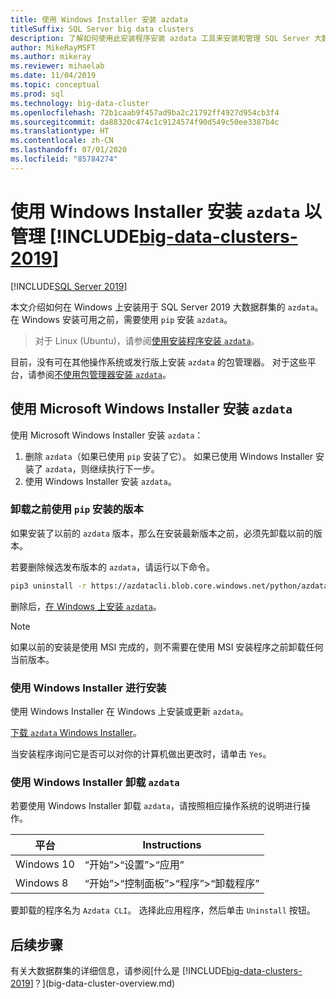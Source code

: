 ```yaml
---
title: 使用 Windows Installer 安装 azdata
titleSuffix: SQL Server big data clusters
description: 了解如何使用此安装程序安装 azdata 工具来安装和管理 SQL Server 大数据群集。
author: MikeRayMSFT
ms.author: mikeray
ms.reviewer: mihaelab
ms.date: 11/04/2019
ms.topic: conceptual
ms.prod: sql
ms.technology: big-data-cluster
ms.openlocfilehash: 72b1caab9f457ad9ba2c21792ff4927d954cb3f4
ms.sourcegitcommit: da88320c474c1c9124574f90d549c50ee3387b4c
ms.translationtype: HT
ms.contentlocale: zh-CN
ms.lasthandoff: 07/01/2020
ms.locfileid: "85784274"
---
```

# <a name="install-azdata-to-manage-big-data-clusters-2019-with-windows-installer"></a>使用 Windows Installer 安装 `azdata` 以管理 [!INCLUDE[big-data-clusters-2019](../includes/ssbigdataclusters-ss-nover.md)]

[!INCLUDE[SQL Server 2019](../includes/applies-to-version/sqlserver2019.md)]

本文介绍如何在 Windows 上安装用于 SQL Server 2019 大数据群集的 `azdata`。 在 Windows 安装可用之前，需要使用 `pip` 安装 `azdata`。

>对于 Linux (Ubuntu)，请参阅[使用安装程序安装 `azdata`](./deploy-install-azdata-linux-package.md)。

目前，没有可在其他操作系统或发行版上安装 `azdata` 的包管理器。 对于这些平台，请参阅[不使用包管理器安装 `azdata`](./deploy-install-azdata.md)。

## <a name="install-azdata-with-the-microsoft-windows-installer"></a>使用 Microsoft Windows Installer 安装 `azdata`

使用 Microsoft Windows Installer 安装 `azdata`：

1. 删除 `azdata`（如果已使用 `pip` 安装了它）。 如果已使用 Windows Installer 安装了 `azdata`，则继续执行下一步。
1. 使用 Windows Installer 安装 `azdata`。

### <a name="uninstall-if-previous-installation-done-with-pip"></a>卸载之前使用 `pip` 安装的版本

如果安装了以前的 `azdata` 版本，那么在安装最新版本之前，必须先卸载以前的版本。

   若要删除候选发布版本的 `azdata`，请运行以下命令。

   ```bash
   pip3 uninstall -r https://azdatacli.blob.core.windows.net/python/azdata/2019-rc1/requirements.txt
   ```

删除后，[在 Windows 上安装 `azdata`](#install-azdata-windows)。

>[!NOTE]
>如果以前的安装是使用 MSI 完成的，则不需要在使用 MSI 安装程序之前卸载任何当前版本。

### <a name="install-with-windows-installer"></a><a id="install-azdata-windows"></a>使用 Windows Installer 进行安装

使用 Windows Installer 在 Windows 上安装或更新 `azdata`。

[下载 `azdata` Windows Installer](https://aka.ms/azdata-msi)。

当安装程序询问它是否可以对你的计算机做出更改时，请单击 `Yes`。

### <a name="uninstall-azdata-with-windows-installer"></a>使用 Windows Installer 卸载 `azdata`

若要使用 Windows Installer 卸载 `azdata`，请按照相应操作系统的说明进行操作。

| 平台      | Instructions                                           |
| ------------- |--------------------------------------------------------|
| Windows 10| “开始”>“设置”>“应用”                                |
| Windows 8     | “开始”>“控制面板”>“程序”>“卸载程序” |

要卸载的程序名为 `Azdata CLI`。 选择此应用程序，然后单击 `Uninstall` 按钮。

## <a name="next-steps"></a>后续步骤

有关大数据群集的详细信息，请参阅[什么是 [!INCLUDE[big-data-clusters-2019](../includes/ssbigdataclusters-ver15.md)]？](big-data-cluster-overview.md)